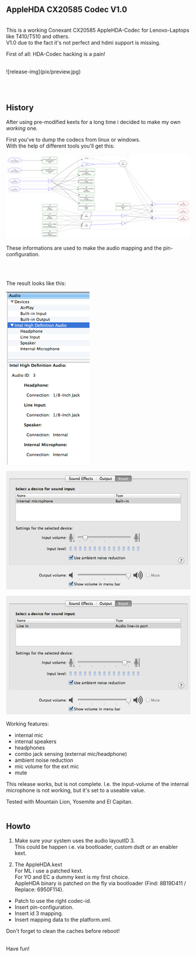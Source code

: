 ## AppleHDA CX20585 Codec V1.0
<br />
This is a working Conexant CX20585 AppleHDA-Codec for Lenovo-Laptops like T410/T510 and others.<br />
V1.0 due to the fact it's not perfect and hdmi support is missing.


First of all: HDA-Codec hacking is a pain!

<br />
![release-img](pix/preview.jpg)

<br /><br />

## History
After using pre-modified kexts for a long time i decided to make my own *working* one.<br />

First you've to dump the codecs from linux or windows.<br />
With the help of different tools you'll get this:

[![structure-img](pix/codec-dump.png)](pix/codec-dump.png)

These informations are used to make the audio mapping and the pin-configuration.

<br /><br />

The result looks like this:

![release-img](pix/ports.png)

![release-img](pix/intmic.png)

![release-img](pix/extmic.png)

Working features:<br />
- internal mic<br />
- internal speakers<br />
- headphones<br />
- combo jack sensing (external mic/headphone)<br />
- ambient noise reduction<br />
- mic volume for the ext mic<br />
- mute<br />

This release works, but is not complete. I.e. the input-volume of the internal microphone is not working, but it's set to a useable value.

Tested with Mountain Lion, Yosemite and El Capitan.
<br /><br />

## Howto
1. Make sure your system uses the audio layoutID 3.<br />
This could be happen i.e. via bootloader, custom dsdt or an enabler kext.<br />

2. The AppleHDA.kext<br />
For ML i use a patched kext.<br />
For YO and EC a dummy kext is my first choice.<br />
AppleHDA binary is patched on the fly via bootloader (Find: 8B19D411 / Replace: 6950F114).<br />

- Patch to use the right codec-id.<br />
- Insert pin-configuration.<br />
- Insert id 3 mapping.<br />
- Insert mapping data to the platform.xml.<br />

Don't forget to clean the caches before reboot!
<br /><br />

Have fun!

